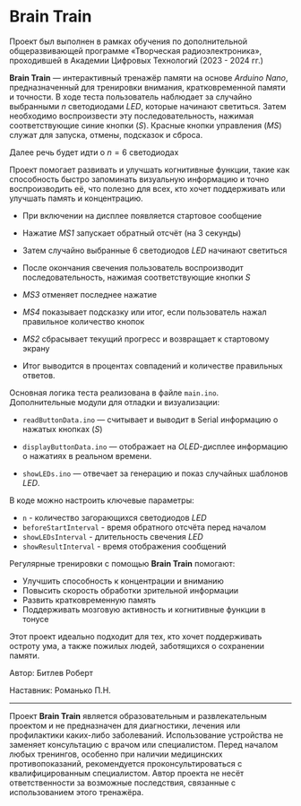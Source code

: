 # Brain Train

Проект был выполнен в рамках обучения по дополнительной общеразвивающей программе «Творческая радиоэлектроника», проходившей в Академии Цифровых Технологий (2023 - 2024 гг.)

**Brain Train** — интерактивный тренажёр памяти на основе *Arduino Nano*, предназначенный для тренировки внимания, кратковременной памяти и точности. В ходе теста пользователь наблюдает за случайно выбранными $n$ светодиодами *LED*, которые начинают светиться. Затем необходимо воспроизвести эту последовательность, нажимая соответствующие синие кнопки (*S*). Красные кнопки управления (*MS*) служат для запуска, отмены, подсказок и сброса.

Далее речь будет идти о $n=6$ светодиодах

Проект помогает развивать и улучшать когнитивные функции, такие как способность быстро запоминать визуальную информацию и точно воспроизводить её, что полезно для всех, кто хочет поддерживать или улучшать память и концентрацию.

* При включении на дисплее появляется стартовое сообщение

* Нажатие *MS1* запускает обратный отсчёт (на 3 секунды)

* Затем случайно выбранные 6 светодиодов *LED* начинают светиться

* После окончания свечения пользователь воспроизводит последовательность, нажимая соответствующие кнопки *S*

* *MS3* отменяет последнее нажатие

* *MS4* показывает подсказку или итог, если пользователь нажал правильное количество кнопок

* *MS2* сбрасывает текущий прогресс и возвращает к стартовому экрану

* Итог выводится в процентах совпадений и количестве правильных ответов.

Основная логика теста реализована в файле `main.ino`.  
Дополнительные модули для отладки и визуализации:

- `readButtonData.ino` — считывает и выводит в Serial информацию о нажатых кнопках (*S*)

- `displayButtonData.ino` — отображает на *OLED*-дисплее информацию о нажатиях в реальном времени.

- `showLEDs.ino` — отвечает за генерацию и показ случайных шаблонов *LED*.

В коде можно настроить ключевые параметры:

- `n` - количество загорающихся светодиодов *LED*
- `beforeStartInterval` - время обратного отсчёта перед началом
- `showLEDsInterval` - длительность свечения *LED*
- `showResultInterval` - время отображения сообщений

Регулярные тренировки с помощью **Brain Train** помогают:

- Улучшить способность к концентрации и вниманию  
- Повысить скорость обработки зрительной информации  
- Развить кратковременную память  
- Поддерживать мозговую активность и когнитивные функции в тонусе  

Этот проект идеально подходит для тех, кто хочет поддерживать остроту ума, а также пожилых людей, заботящихся о сохранении памяти.

Автор: Битлев Роберт

Наставник: Романько П.Н.

---

Проект **Brain Train** является образовательным и развлекательным проектом и не предназначен для диагностики, лечения или профилактики каких-либо заболеваний. Использование устройства не заменяет консультацию с врачом или специалистом. Перед началом любых тренингов, особенно при наличии медицинских противопоказаний, рекомендуется проконсультироваться с квалифицированным специалистом. Автор проекта не несёт ответственности за возможные последствия, связанные с использованием этого тренажёра.
